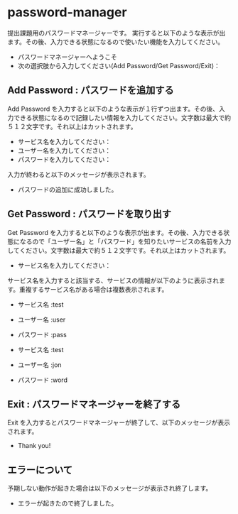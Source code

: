 # password-manager
提出課題用のパスワードマネージャーです。
実行すると以下のような表示が出ます。その後、入力できる状態になるので使いたい機能を入力してください。
- パスワードマネージャーへようこそ
- 次の選択肢から入力してください(Add Password/Get Password/Exit)：

## Add Password : パスワードを追加する
Add Password を入力すると以下のような表示が１行ずつ出ます。その後、入力できる状態になるので記録したい情報を入力してください。文字数は最大で約５１２文字です。それ以上はカットされます。
- サービス名を入力してください：
- ユーザー名を入力してください：
- パスワードを入力してください：

入力が終わると以下のメッセージが表示されます。
- パスワードの追加に成功しました。

## Get Password : パスワードを取り出す
Get Password を入力すると以下のような表示が出ます。その後、入力できる状態になるので「ユーザー名」と「パスワード」を知りたいサービスの名前を入力してください。文字数は最大で約５１２文字です。それ以上はカットされます。
- サービス名を入力してください：

サービス名を入力すると該当する、サービスの情報が以下のように表示されます。重複するサービス名がある場合は複数表示されます。
- サービス名 :test
- ユーザー名 :user
- パスワード :pass

- サービス名 :test
- ユーザー名 :jon
- パスワード :word

## Exit : パスワードマネージャーを終了する
Exit を入力するとパスワードマネージャーが終了して、以下のメッセージが表示されます。
- Thank you!

## エラーについて
予期しない動作が起きた場合は以下のメッセージが表示され終了します。
- エラーが起きたので終了しました。